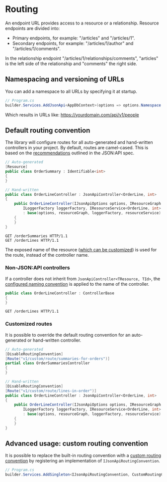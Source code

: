 # Routing

An endpoint URL provides access to a resource or a relationship. Resource endpoints are divided into:
- Primary endpoints, for example: "/articles" and "/articles/1".
- Secondary endpoints, for example: "/articles/1/author" and "/articles/1/comments".

In the relationship endpoint "/articles/1/relationships/comments", "articles" is the left side of the relationship and "comments" the right side.

## Namespacing and versioning of URLs
You can add a namespace to all URLs by specifying it at startup.

```c#
// Program.cs
builder.Services.AddJsonApi<AppDbContext>(options => options.Namespace = "api/v1");
```

Which results in URLs like: https://yourdomain.com/api/v1/people

## Default routing convention

The library will configure routes for all auto-generated and hand-written controllers in your project. By default, routes are camel-cased. This is based on the [recommendations](https://jsonapi.org/recommendations/) outlined in the JSON:API spec.

```c#
// Auto-generated
[Resource]
public class OrderSummary : Identifiable<int>
{
}

// Hand-written
public class OrderLineController : JsonApiController<OrderLine, int>
{
    public OrderLineController(IJsonApiOptions options, IResourceGraph resourceGraph,
        ILoggerFactory loggerFactory, IResourceService<OrderLine, int> resourceService)
        : base(options, resourceGraph, loggerFactory, resourceService)
    {
    }
}
```

```http
GET /orderSummaries HTTP/1.1
GET /orderLines HTTP/1.1
```

The exposed name of the resource ([which can be customized](~/usage/resource-graph.md#resource-name)) is used for the route, instead of the controller name.

### Non-JSON:API controllers

If a controller does not inherit from `JsonApiController<TResource, TId>`, the [configured naming convention](~/usage/options.md#customize-serializer-options) is applied to the name of the controller.

```c#
public class OrderLineController : ControllerBase
{
}
```

```http
GET /orderLines HTTP/1.1
```

### Customized routes

It is possible to override the default routing convention for an auto-generated or hand-written controller.

```c#
// Auto-generated
[DisableRoutingConvention]
[Route("v1/custom/route/summaries-for-orders")]
partial class OrderSummariesController
{
}

// Hand-written
[DisableRoutingConvention]
[Route("v1/custom/route/lines-in-order")]
public class OrderLineController : JsonApiController<OrderLine, int>
{
    public OrderLineController(IJsonApiOptions options, IResourceGraph resourceGraph,
        ILoggerFactory loggerFactory, IResourceService<OrderLine, int> resourceService)
        : base(options, resourceGraph, loggerFactory, resourceService)
    {
    }
}
```

## Advanced usage: custom routing convention

It is possible to replace the built-in routing convention with a [custom routing convention](https://docs.microsoft.com/en-us/aspnet/core/mvc/controllers/application-model?view=aspnetcore-3.1#sample-custom-routing-convention) by registering an implementation of `IJsonApiRoutingConvention`.

```c#
// Program.cs
builder.Services.AddSingleton<IJsonApiRoutingConvention, CustomRoutingConvention>();
```

